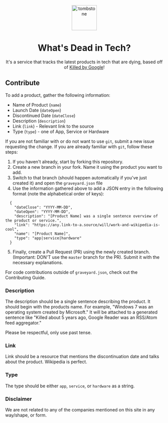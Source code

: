<div align="center">
  <img src="public/tombstone.png" alt="tombstone" style="height: 80px; width: 80px; padding: 0 20px;">
  <h1>What's Dead in Tech?</h1>
  <p>It's a service that tracks the latest products in tech that are dying, based off of <a href="https://github.com/codyogden/killedbygoogle">Killed by Google</a>!</p>
</div>

<div align="center">

</div>

## Contribute

To add a product, gather the following information:

- Name of Product (`name`)
- Launch Date (`dateOpen`)
- Discontinued Date (`dateClose`)
- Description (`description`)
- Link (`link`) - Relevant link to the source
- Type (`type`) - one of App, Service or Hardware

If you are not familiar with or do not want to use `git`, submit a new issue requesting the change. If you are already familiar with `git`, follow these steps:

1. If you haven't already, start by forking this repository. 
2. Create a new branch in your fork. Name it using the product you want to add.
3. Switch to that branch (should happen automatically if you've just created it) and open the `graveyard.json` file
4. Use the information gathered above to add a JSON entry in the following format (note the alphabetical order of keys):
```
  {
    "dateClose": "YYYY-MM-DD",
    "dateOpen": "YYYY-MM-DD",
    "description": "[Product Name] was a single sentence overview of the product or service.",
    "link": "https://any.link-to-a.source/will/work-and-wikipedia-is-cool",
    "name": "[Product Name]",
    "type": "app|service|hardware"
  }
```
5. Finally, create a Pull Request (PR) using the newly created branch. (Important: DON'T use the `master` branch for the PR). Submit it with the necessary explanations.  

For code contributions outside of `graveyard.json`, check out the Contributing Guide.

### Description
The description should be a single sentence describing the product. It should begin with the products name. For example, "Windows 7 was an operating system created by Microsoft." It will be attached to a generated sentence like "Killed about 5 years ago, Google Reader was an RSS/Atom feed aggregator."

Please be respectful, only use past tense.

### Link
Link should be a resource that mentions the discontinuation date and talks about the product. Wikipedia is perfect.

### Type
The type should be either `app`, `service`, or `hardware` as a string.

### Disclaimer
We are not related to any of the companies mentioned on this site in any way/shape, or form.
